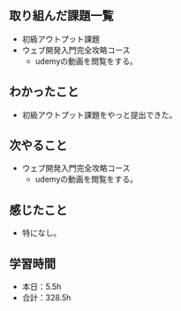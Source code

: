 ## 取り組んだ課題一覧
- 初級アウトプット課題
- ウェブ開発入門完全攻略コース
  - udemyの動画を閲覧をする。
## わかったこと
- 初級アウトプット課題をやっと提出できた。
## 次やること
- ウェブ開発入門完全攻略コース
  - udemyの動画を閲覧をする。
## 感じたこと
- 特になし。
## 学習時間
- 本日：5.5h
- 合計：328.5h